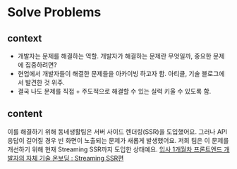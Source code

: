 # Solve Problems

## context
- 개발자는 문제를 해결하는 역할. 개발자가 해결하는 문제란 무엇일까, 중요한 문제에 집중하려면?
- 현업에서 개발자들이 해결한 문제들을 아카이빙 하고자 함. 아티클, 기술 블로그에서 발견한 것 위주.
- 결국 나도 문제를 직접 + 주도적으로 해결할 수 있는 실력 키울 수 있도록 함.

## content
이를 해결하기 위해 동네생활팀은 서버 사이드 렌더링(SSR)을 도입했어요. 그러나 API 응답이 길어질 경우 빈 화면이 노출되는 문제가 새롭게 발생했어요. 저희 팀은 이 문제를 개선하기 위해 현재 Streaming SSR까지 도입한 상태예요. [입사 1개월차 프론트엔드 개발자의 자체 기술 온보딩 : Streaming SSR편](https://medium.com/daangn/%EC%9E%85%EC%82%AC-1%EA%B0%9C%EC%9B%94%EC%B0%A8-%ED%94%84%EB%A1%A0%ED%8A%B8%EC%97%94%EB%93%9C-%EA%B0%9C%EB%B0%9C%EC%9E%90%EC%9D%98-%EC%9E%90%EC%B2%B4-%EA%B8%B0%EC%88%A0-%EC%98%A8%EB%B3%B4%EB%94%A9-streaming-ssr%ED%8E%B8-aabaee57f660)

